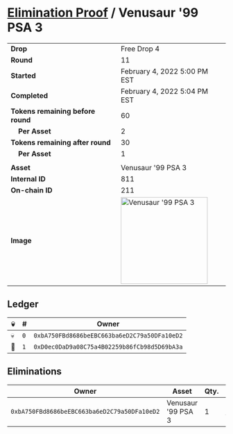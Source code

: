# [Elimination Proof](./readme.md) / Venusaur &#039;99 PSA 3

|||
|---|---|
| **Drop** | Free Drop 4 |
| **Round** | 11 |
| **Started** | February 4, 2022 5:00 PM EST |
| **Completed** | February 4, 2022 5:04 PM EST |
| **Tokens remaining before round** | 60 |
| **&nbsp;&nbsp;&nbsp;&nbsp;Per Asset** | 2 |
| **Tokens remaining after round** | 30 |
| **&nbsp;&nbsp;&nbsp;&nbsp;Per Asset** | 1 |
| | |
| **Asset** | Venusaur &#039;99 PSA 3 |
| **Internal ID** | 811 |
| **On-chain ID** | 211 |
| **Image** | <img src="https://tcdn.blokpax.com/957181fa-d3f2-4521-b43b-4a83ce567524/b07c2c0979f7e6a45abdfa6e38d310ed7b660b11b118e9878ed41f27f7d095ec.jpg" height="200" alt="Venusaur &#039;99 PSA 3" /> |

## Ledger

| 💀 | # | Owner |
| --- | --- | --- |
| 💀 | `0` | `0xbA750FBd8686beEBC663ba6eD2C79a50DFa10eD2` |
| 👑 | `1` | `0xD0ec0DaD9a08C75a4B02259b86fCb98d5D69bA3a` |


## Eliminations

| Owner | Asset | Qty. | Transaction |
| --- | --- | --- | --- |
| `0xbA750FBd8686beEBC663ba6eD2C79a50DFa10eD2` | Venusaur '99 PSA 3 | 1 | [Polygonscan](https://polygonscan.com/tx/0x7d7c7886079c677fa2a774af761469dd5cb9a1ae1e79dbd0c446d8c0f5446403) |
